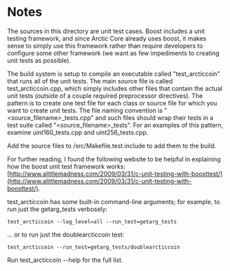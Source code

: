# Notes
The sources in this directory are unit test cases.  Boost includes a
unit testing framework, and since Arctic Core already uses boost, it makes
sense to simply use this framework rather than require developers to
configure some other framework (we want as few impediments to creating
unit tests as possible).

The build system is setup to compile an executable called "test_arcticcoin"
that runs all of the unit tests.  The main source file is called
test_arcticcoin.cpp, which simply includes other files that contain the
actual unit tests (outside of a couple required preprocessor
directives).  The pattern is to create one test file for each class or
source file for which you want to create unit tests.  The file naming
convention is "<source_filename>_tests.cpp" and such files should wrap
their tests in a test suite called "<source_filename>_tests".  For an
examples of this pattern, examine uint160_tests.cpp and
uint256_tests.cpp.

Add the source files to /src/Makefile.test.include to add them to the build.

For further reading, I found the following website to be helpful in
explaining how the boost unit test framework works:
[http://www.alittlemadness.com/2009/03/31/c-unit-testing-with-boosttest/](http://www.alittlemadness.com/2009/03/31/c-unit-testing-with-boosttest/).

test_arcticcoin has some built-in command-line arguments; for
example, to run just the getarg_tests verbosely:

    test_arcticcoin --log_level=all --run_test=getarg_tests

... or to run just the doublearcticcoin test:

    test_arcticcoin --run_test=getarg_tests/doublearcticcoin

Run  test_arcticcoin --help   for the full list.

